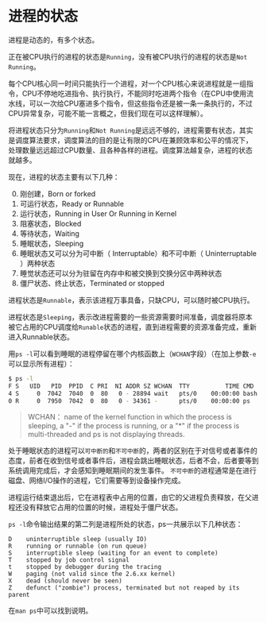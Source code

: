 # 进程的状态

进程是动态的，有多个状态。

正在被CPU执行的进程的状态是`Running`，没有被CPU执行的进程的状态是`Not Running`。

每个CPU核心同一时间只能执行一个进程，对一个CPU核心来说进程就是一组指令，CPU不停地吃进指令、执行执行，不能同时吃进两个指令（在CPU中使用流水线，可以一次给CPU塞进多个指令，但这些指令还是被一条一条执行的，不过CPU异常复杂，可能不能一言概之，但我们现在可以这样理解）。

将进程状态只分为`Running`和`Not Running`是远远不够的，进程需要有状态，其实是调度算法要求，调度算法的目的是让有限的CPU在兼顾效率和公平的情况下，处理数量远远超过CPU数量、且各种各样的进程。调度算法越复杂，进程的状态就越多。

现在，进程的状态主要有以下几种：

0. 刚创建，Born or forked
1. 可运行状态，Ready or Runnable
2. 运行状态，Running in User Or Running in Kernel
3. 阻塞状态，Blocked
4. 等待状态，Waiting
5. 睡眠状态，Sleeping
6. 睡眠状态又可以分为可中断（ Interruptable）和不可中断（ Uninterruptable ）两种状态
7. 睡觉状态还可以分为驻留在内存中和被交换到交换分区中两种状态
8. 僵尸状态、终止状态，Terminated or stopped

进程状态是`Runnable`，表示该进程万事具备，只缺CPU，可以随时被CPU执行。

进程状态是`Sleeping`，表示改进程需要的一些资源需要时间准备，调度器将原本被它占用的CPU调度给`Runable`状态的进程，直到进程需要的资源准备完成，重新进入Runnable状态。

用`ps -l`可以看到睡眠的进程停留在哪个内核函数上（`WCHAN`字段）（在加上参数`-e`可以显示所有进程）：

```bash
$ ps -l
F S   UID   PID  PPID  C PRI  NI ADDR SZ WCHAN  TTY          TIME CMD
4 S     0  7042  7040  0  80   0 - 28894 wait   pts/0    00:00:00 bash
0 R     0  7950  7042  0  80   0 - 34361 -      pts/0    00:00:00 ps
```

> WCHAN： name of the kernel function in which the process is sleeping, a "-" if the process is running, or a "*" if the process is multi-threaded and ps is not displaying threads.

处于睡眠状态的进程可以`可中断的`和`不可中断`的，两者的区别在于对信号或者事件的态度，前者在收到信号或者事件后，进程会跳出睡眠状态，后者不会，后者要等到系统调用完成后，才会感知到睡眠期间的发生事件。 `不可中断`的进程通常是在进行磁盘、网络I/O操作的进程，它们需要等到设备操作完成。

进程运行结束退出后，它在进程表中占用的位置，由它的父进程负责释放，在父进程还没有释放它占用的位置的时候，进程处于僵尸状态。

`ps -l`命令输出结果的第二列是进程所处的状态，ps一共展示以下几种状态：

	D    uninterruptible sleep (usually IO)
	R    running or runnable (on run queue)
	S    interruptible sleep (waiting for an event to complete)
	T    stopped by job control signal
	t    stopped by debugger during the tracing
	W    paging (not valid since the 2.6.xx kernel)
	X    dead (should never be seen)
	Z    defunct ("zombie") process, terminated but not reaped by its parent

在`man ps`中可以找到说明。

